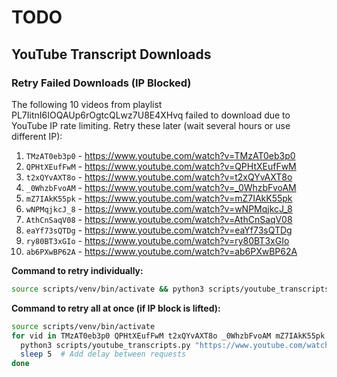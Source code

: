 # TODO

## YouTube Transcript Downloads

### Retry Failed Downloads (IP Blocked)
The following 10 videos from playlist PL7IitnI6IOQAUp6rOgtcQLwz7U8E4XHvq failed to download due to YouTube IP rate limiting. Retry these later (wait several hours or use different IP):

1. `TMzAT0eb3p0` - https://www.youtube.com/watch?v=TMzAT0eb3p0
2. `QPHtXEufFwM` - https://www.youtube.com/watch?v=QPHtXEufFwM  
3. `t2xQYvAXT8o` - https://www.youtube.com/watch?v=t2xQYvAXT8o
4. `_0WhzbFvoAM` - https://www.youtube.com/watch?v=_0WhzbFvoAM
5. `mZ7IAkK55pk` - https://www.youtube.com/watch?v=mZ7IAkK55pk
6. `wNPMqjkcJ_8` - https://www.youtube.com/watch?v=wNPMqjkcJ_8
7. `AthCnSaqV08` - https://www.youtube.com/watch?v=AthCnSaqV08
8. `eaYf73sQTDg` - https://www.youtube.com/watch?v=eaYf73sQTDg
9. `ry80BT3xGIo` - https://www.youtube.com/watch?v=ry80BT3xGIo
10. `ab6PXwBP62A` - https://www.youtube.com/watch?v=ab6PXwBP62A

**Command to retry individually:**
```bash
source scripts/venv/bin/activate && python3 scripts/youtube_transcripts.py "VIDEO_URL"
```

**Command to retry all at once (if IP block is lifted):**
```bash
source scripts/venv/bin/activate
for vid in TMzAT0eb3p0 QPHtXEufFwM t2xQYvAXT8o _0WhzbFvoAM mZ7IAkK55pk wNPMqjkcJ_8 AthCnSaqV08 eaYf73sQTDg ry80BT3xGIo ab6PXwBP62A; do
  python3 scripts/youtube_transcripts.py "https://www.youtube.com/watch?v=$vid"
  sleep 5  # Add delay between requests
done
```